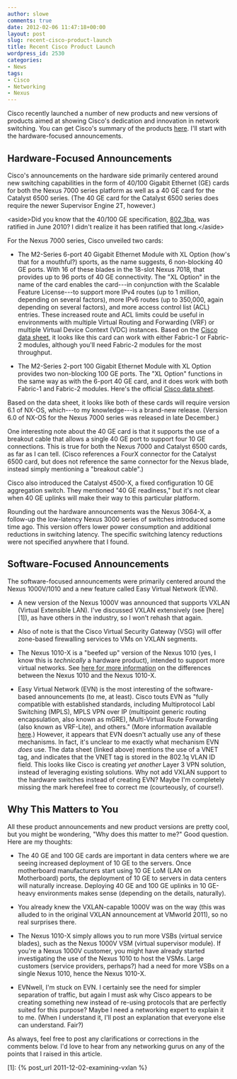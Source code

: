 ```yaml
---
author: slowe
comments: true
date: 2012-02-06 11:47:18+00:00
layout: post
slug: recent-cisco-product-launch
title: Recent Cisco Product Launch
wordpress_id: 2530
categories:
- News
tags:
- Cisco
- Networking
- Nexus
---
```


Cisco recently launched a number of new products and new versions of products aimed at showing Cisco's dedication and innovation in network switching. You can get Cisco's summary of the products [here](http://www.cisco.com/go/switchinginnovations). I'll start with the hardware-focused announcements.

## Hardware-Focused Announcements

Cisco's announcements on the hardware side primarily centered around new switching capabilities in the form of 40/100 Gigabit Ethernet (GE) cards for both the Nexus 7000 series platform as well as a 40 GE card for the Catalyst 6500 series. (The 40 GE card for the Catalyst 6500 series does require the newer Supervisor Engine 2T, however.)

&lt;aside&gt;Did you know that the 40/100 GE specification, [802.3ba](http://grouper.ieee.org/groups/802/3/ba/index.html), was ratified in June 2010? I didn't realize it has been ratified that long.&lt;/aside&gt;

For the Nexus 7000 series, Cisco unveiled two cards:

* The M2-Series 6-port 40 Gigabit Ethernet Module with XL Option (how's that for a mouthful?) sports, as the name suggests, 6 non-blocking 40 GE ports. With 16 of these blades in the 18-slot Nexus 7018, that provides up to 96 ports of 40 GE connectivity. The "XL Option" in the name of the card enables the card---in conjunction with the Scalable Feature License---to support more IPv4 routes (up to 1 million, depending on several factors), more IPv6 routes (up to 350,000, again depending on several factors), and more access control list (ACL) entries. These increased route and ACL limits could be useful in environments with multiple Virtual Routing and Forwarding (VRF) or multiple Virtual Device Context (VDC) instances. Based on the [Cisco data sheet](http://www.cisco.com/en/US/prod/collateral/switches/ps9441/ps9402/data_sheet_c78-695858.html), it looks like this card can work with either Fabric-1 or Fabric-2 modules, although you'll need Fabric-2 modules for the most throughput.

* The M2-Series 2-port 100 Gigabit Ethernet Module with XL Option provides two non-blocking 100 GE ports. The "XL Option" functions in the same way as with the 6-port 40 GE card, and it does work with both Fabric-1 and Fabric-2 modules. Here's the official [Cisco data sheet](http://www.cisco.com/en/US/prod/collateral/switches/ps9441/ps9402/data_sheet_c78-695859.html).

Based on the data sheet, it looks like both of these cards will require version 6.1 of NX-OS, which---to my knowledge---is a brand-new release. (Version 6.0 of NX-OS for the Nexus 7000 series was released in late December.)

One interesting note about the 40 GE card is that it supports the use of a breakout cable that allows a single 40 GE port to support four 10 GE connections. This is true for both the Nexus 7000 and Catalyst 6500 cards, as far as I can tell. (Cisco references a FourX connector for the Catalyst 6500 card, but does not reference the same connector for the Nexus blade, instead simply mentioning a "breakout cable".)

Cisco also introduced the Catalyst 4500-X, a fixed configuration 10 GE aggregation switch. They mentioned "40 GE readiness," but it's not clear when 40 GE uplinks will make their way to this particular platform.

Rounding out the hardware announcements was the Nexus 3064-X, a follow-up the low-latency Nexus 3000 series of switches introduced some time ago. This version offers lower power consumption and additional reductions in switching latency. The specific switching latency reductions were not specified anywhere that I found.

## Software-Focused Announcements

The software-focused announcements were primarily centered around the Nexus 1000V/1010 and a new feature called Easy Virtual Network (EVN).

* A new version of the Nexus 1000V was announced that supports VXLAN (Virtual Extensible LAN). I've discussed VXLAN extensively (see [here][1]), as have others in the industry, so I won't rehash that again.

* Also of note is that the Cisco Virtual Security Gateway (VSG) will offer zone-based firewalling services to VMs on VXLAN segments.

* The Nexus 1010-X is a "beefed up" version of the Nexus 1010 (yes, I know this is _technically_ a hardware product), intended to support more virtual networks. See [here for more information](http://www.cisco.com/en/US/prod/collateral/switches/ps9441/ps9902/ps10785/qa_c67-578700.html) on the differences between the Nexus 1010 and the Nexus 1010-X.

* Easy Virtual Network (EVN) is the most interesting of the software-based announcements (to me, at least). Cisco touts EVN as "fully compatible with established standards, including Multiprotocol Labl Switching (MPLS), MPLS VPN over IP (multipoint generic routing encapsulation, also known as mGRE), Multi-Virtual Route Forwarding (also known as VRF-Lite), and others." (More information available [here](http://www.cisco.com/en/US/prod/collateral/iosswrel/ps6537/ps6557/ps6604/whitepaper_c11-638769.html).) However, it appears that EVN doesn't actually use any of these mechanisms. In fact, it's unclear to me exactly what mechanism EVN _does_ use. The data sheet (linked above) mentions the use of a VNET tag, and indicates that the VNET tag is stored in the 802.1q VLAN ID field. This looks like Cisco is creating _yet another_ Layer 3 VPN solution, instead of leveraging existing solutions. Why not add VXLAN support to the hardware switches instead of creating EVN? Maybe I'm completely missing the mark herefeel free to correct me (courteously, of course!).

## Why This Matters to You

All these product announcements and new product versions are pretty cool, but you might be wondering, "Why does this matter to me?" Good question. Here are my thoughts:

* The 40 GE and 100 GE cards are important in data centers where we are seeing increased deployment of 10 GE to the servers. Once motherboard manufacturers start using 10 GE LoM (LAN on Motherboard) ports, the deployment of 10 GE to servers in data centers will naturally increase. Deploying 40 GE and 100 GE uplinks in 10 GE-heavy environments makes sense (depending on the details, naturally).

* You already knew the VXLAN-capable 1000V was on the way (this was alluded to in the original VXLAN announcement at VMworld 2011), so no real surprises there.

* The Nexus 1010-X simply allows you to run more VSBs (virtual service blades), such as the Nexus 1000V VSM (virtual supervisor module). If you're a Nexus 1000V customer, you might have already started investigating the use of the Nexus 1010 to host the VSMs. Large customers (service providers, perhaps?) had a need for more VSBs on a single Nexus 1010, hence the Nexus 1010-X.

* EVNwell, I'm stuck on EVN. I certainly see the need for simpler separation of traffic, but again I must ask why Cisco appears to be creating something new instead of re-using protocols that are perfectly suited for this purpose? Maybe I need a networking expert to explain it to me. (When I understand it, I'll post an explanation that everyone else can understand. Fair?)

As always, feel free to post any clarifications or corrections in the comments below. I'd love to hear from any networking gurus on any of the points that I raised in this article.

[1]: {% post_url 2011-12-02-examining-vxlan %}
